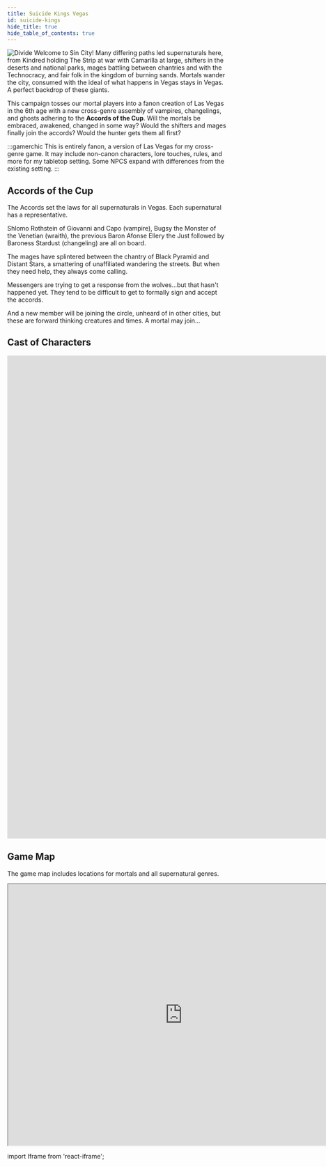 ```yaml
---
title: Suicide Kings Vegas
id: suicide-kings
hide_title: true
hide_table_of_contents: true
---
```

<div id="vamp">

![Divide](/img/wod/suicide-kings.png)
Welcome to Sin City! Many differing paths led supernaturals here, from Kindred holding The Strip at war with Camarilla at large, shifters in the deserts and national parks, mages battling between chantries and with the Technocracy, and fair folk in the kingdom of burning sands. Mortals wander the city, consumed with the ideal of what happens in Vegas stays in Vegas. A perfect backdrop of these giants.

This campaign tosses our mortal players into a fanon creation of Las Vegas in the 6th age with a new cross-genre assembly of vampires, changelings, and ghosts adhering to the **Accords of the Cup**. Will the mortals be embraced, awakened, changed in some way? Would the shifters and mages finally join the accords? Would the hunter gets them all first?

:::gamerchic 
This is entirely fanon, a version of Las Vegas for my cross-genre game. It may include non-canon characters, lore touches, rules, and more for my tabletop setting. Some NPCS expand with differences from the existing setting.
:::

## Accords of the Cup
The Accords set the laws for all supernaturals in Vegas. Each supernatural has a representative. 

Shlomo Rothstein of Giovanni and Capo (vampire), Bugsy the Monster of the Venetian (wraith), the previous Baron Afonse Ellery the Just followed by Baroness Stardust (changeling) are all on board. 

The mages have splintered between the chantry of Black Pyramid and Distant Stars, a smattering of unaffiliated wandering the streets. But when they need help, they always come calling. 

Messengers are trying to get a response from the wolves…but that hasn't happened yet. They tend to be difficult to get to formally sign and accept the accords. 

And a new member will be joining the circle, unheard of in other cities, but these are forward thinking creatures and times. A mortal may join...

## Cast of Characters

<div className='responsive-google-slides'>

<iframe src="https://docs.google.com/presentation/d/e/2PACX-1vTGOc2R95d7iXDEMUeFvT1UNPLUOO99GifaCoQu1rpZICKOsR2BP46Zotj4KEhSVwWailm-2QciykNs/embed?start=false&loop=false&delayms=3000" frameborder="0" width="1920" height="1109" allowfullscreen="true" mozallowfullscreen="true" webkitallowfullscreen="true"></iframe>
</div>

## Game Map
The game map includes locations for mortals and all supernatural genres.

<div className='responsive-google-slides'>

<iframe src="https://www.google.com/maps/d/u/0/embed?mid=18DSMcLDKv9eKVvPafdTF-D9eQdVtLezT" width="800" height="600"></iframe>

</div>

import Iframe from 'react-iframe';

</div>